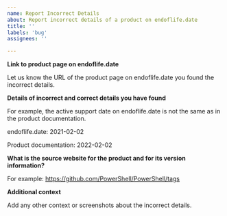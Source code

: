 ```yaml
---
name: Report Incorrect Details
about: Report incorrect details of a product on endoflife.date
title: ''
labels: 'bug'
assignees: ''

---
```


**Link to product page on endoflife.date**

Let us know the URL of the product page on endoflife.date you found the incorrect details.

**Details of incorrect and correct details you have found**

For example, the active support date on endoflife.date is not the same as in the product documentation.

endoflife.date: 2021-02-02

Product documentation: 2022-02-02

**What is the source website for the product and for its version information?**

For example: <https://github.com/PowerShell/PowerShell/tags>

**Additional context**

Add any other context or screenshots about the incorrect details.
